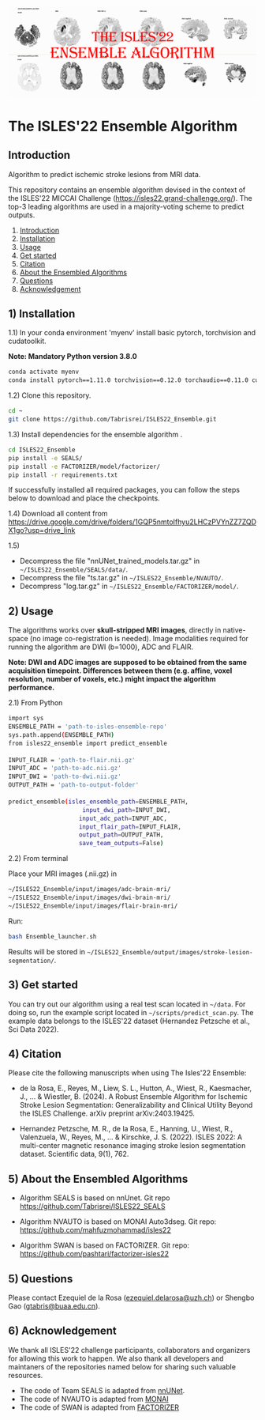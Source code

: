![alt text](https://github.com/Tabrisrei/ISLES22_Ensemble/blob/master/ensemble-logo.png)

# The ISLES'22 Ensemble Algorithm 
## Introduction
Algorithm to predict ischemic stroke lesions from MRI data.

This repository contains an ensemble algorithm devised in the context of the ISLES'22 MICCAI Challenge (https://isles22.grand-challenge.org/).
The top-3 leading algorithms are used in a majority-voting scheme to predict outputs.

1. [Introduction](#introduction)
2. [Installation](#installation)
3. [Usage](#usage)
4. [Get started](#get-started)
5. [Citation](#citation)
6. [About the Ensembled Algorithms](#about-the-ensembled-algorithms)
7. [Questions](#questions)
8. [Acknowledgement](#acknowledgement)


## 1) Installation
1.1) In your conda environment 'myenv' install basic pytorch, torchvision and cudatoolkit.

**Note: Mandatory Python version 3.8.0**

```bash
conda activate myenv
conda install pytorch==1.11.0 torchvision==0.12.0 torchaudio==0.11.0 cudatoolkit=11.3 -c pytorch
```

1.2) Clone this repository.

```bash
cd ~
git clone https://github.com/Tabrisrei/ISLES22_Ensemble.git
```

1.3) Install dependencies for the ensemble algorithm .

```bash
cd ISLES22_Ensemble
pip install -e SEALS/
pip install -e FACTORIZER/model/factorizer/
pip install -r requirements.txt
```

If successfully installed all required packages, you can follow  the steps below to download and place the checkpoints.

1.4) Download all content from https://drive.google.com/drive/folders/1GQP5nmtoIfhyu2LHCzPVYnZZ7ZQDX1go?usp=drive_link

1.5) 
- Decompress the file "nnUNet_trained_models.tar.gz" in `~/ISLES22_Ensemble/SEALS/data/`.
- Decompress the file "ts.tar.gz" in `~/ISLES22_Ensemble/NVAUTO/`.
- Decompress "log.tar.gz" in `~/ISLES22_Ensemble/FACTORIZER/model/`.


## 2) Usage
The algorithms works over **skull-stripped MRI images**, directly in native-space (no image co-registration is needed). Image modalities required for running the algorithm are DWI (b=1000), ADC and FLAIR. 

**Note: DWI and ADC images are supposed to be obtained from the same acquisition timepoint. Differences between them (e.g. affine, voxel resolution, number of voxels, etc.) might impact the algorithm performance.**

2.1) From Python

```bash
import sys
ENSEMBLE_PATH = 'path-to-isles-ensemble-repo' 
sys.path.append(ENSEMBLE_PATH)
from isles22_ensemble import predict_ensemble

INPUT_FLAIR = 'path-to-flair.nii.gz'
INPUT_ADC = 'path-to-adc.nii.gz'
INPUT_DWI = 'path-to-dwi.nii.gz'
OUTPUT_PATH = 'path-to-output-folder'

predict_ensemble(isles_ensemble_path=ENSEMBLE_PATH,
                     input_dwi_path=INPUT_DWI,
                    input_adc_path=INPUT_ADC,
                    input_flair_path=INPUT_FLAIR,
                    output_path=OUTPUT_PATH,
                    save_team_outputs=False)
```

2.2) From terminal

Place your MRI images (.nii.gz) in
```bash
~/ISLES22_Ensemble/input/images/adc-brain-mri/
~/ISLES22_Ensemble/input/images/dwi-brain-mri/
~/ISLES22_Ensemble/input/images/flair-brain-mri/
```

Run: 
```bash
bash Ensemble_launcher.sh
```

Results will be stored in `~/ISLES22_Ensemble/output/images/stroke-lesion-segmentation/`. 

## 3) Get started 
You can try out our algorithm using a real test scan located in `~/data`. For doing so, run the example script located in `~/scripts/predict_scan.py`.
The example data belongs to the ISLES'22 dataset (Hernandez Petzsche et al., Sci Data 2022).

## 4) Citation
Please cite the following manuscripts when using The Isles'22 Ensemble:

* de la Rosa, E., Reyes, M., Liew, S. L., Hutton, A., Wiest, R., Kaesmacher, J., ... & Wiestler, B. (2024). A Robust Ensemble Algorithm for Ischemic Stroke Lesion Segmentation: Generalizability and Clinical Utility Beyond the ISLES Challenge. arXiv preprint arXiv:2403.19425.

* Hernandez Petzsche, M. R., de la Rosa, E., Hanning, U., Wiest, R., Valenzuela, W., Reyes, M., ... & Kirschke, J. S. (2022). ISLES 2022: A multi-center magnetic resonance imaging stroke lesion segmentation dataset. Scientific data, 9(1), 762.


## 5) About the Ensembled Algorithms 
* Algorithm SEALS is based on nnUnet. Git repo https://github.com/Tabrisrei/ISLES22_SEALS 

* Algorithm NVAUTO is based on MONAI Auto3dseg. Git repo: https://github.com/mahfuzmohammad/isles22

* Algorithm SWAN is based on FACTORIZER. Git repo: https://github.com/pashtari/factorizer-isles22


## 5) Questions
Please contact Ezequiel de la Rosa (ezequiel.delarosa@uzh.ch) or Shengbo Gao (gtabris@buaa.edu.cn).

## 6) Acknowledgement
We thank all ISLES'22 challenge participants, collaborators and organizers for allowing this work to happen. We also thank all developers and maintaners of the repositories named below for sharing such valuable resources.
- The code of Team SEALS is adapted from [nnUNet](https://github.com/MIC-DKFZ/nnUNet). 
- The code of NVAUTO is adapted from [MONAI](https://github.com/Project-MONAI/MONAI)
- The code of SWAN is adapted from [FACTORIZER](https://github.com/pashtari/factorizer)

